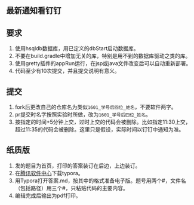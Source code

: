 ## 最新通知看钉钉

## 要求
1. 使用hsqldb数据库，用已定义的dbStart启动数据库。
1. 不要在build.gradle中增加无关的库，特别是用不到的数据库驱动之类的库。
1. 使用gretty插件的appRun运行，在jsp或java文件改变后可以自动重新部署。
1. 代码至少有10次提交，并且提交说明有意义。
## 提交
1. fork后更改自己的仓库名为类似`1601_学号后四位_姓名`，不要软件两字。
2. pr提交时名字按照实验时所做，改为`1601_学号后四位_姓名`。
3. 按指定的时间+5分钟上交，过时上交的代码会被删除。比如指定11:30上交，超过11:35的代码会被删除。这里只是假设，实际时间以钉钉中通知为准。
## 纸质版
1. 发的题目为首页，打印的答案装订在后边，上边装订。
1. 在[腾讯软件中心](https://pc.qq.com/search.html#!keyword=typora)下载typora。
1. 用Typora打开答案.md，按其中的格式准备电子版。题号用两个#，文件名（包括路径）用三个#，只粘贴代码的主要内容。
1. 编辑完成后输出为pdf打印。